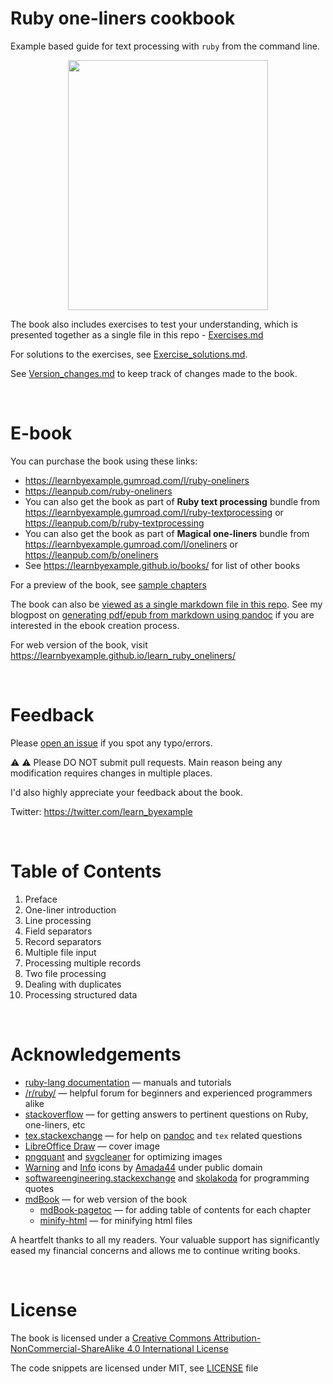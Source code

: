 # Ruby one-liners cookbook

Example based guide for text processing with `ruby` from the command line.

<p align="center">
    <img src="./images/ruby_oneliners.png" width="320px" height="400px" />
</p>

The book also includes exercises to test your understanding, which is presented together as a single file in this repo - [Exercises.md](./exercises/Exercises.md)

For solutions to the exercises, see [Exercise_solutions.md](./exercises/Exercise_solutions.md).

See [Version_changes.md](./Version_changes.md) to keep track of changes made to the book.

<br>

# E-book

You can purchase the book using these links:

* https://learnbyexample.gumroad.com/l/ruby-oneliners
* https://leanpub.com/ruby-oneliners
* You can also get the book as part of **Ruby text processing** bundle from https://learnbyexample.gumroad.com/l/ruby-textprocessing or https://leanpub.com/b/ruby-textprocessing
* You can also get the book as part of **Magical one-liners** bundle from https://learnbyexample.gumroad.com/l/oneliners or https://leanpub.com/b/oneliners
* See https://learnbyexample.github.io/books/ for list of other books

For a preview of the book, see [sample chapters](https://github.com/learnbyexample/learn_ruby_oneliners/blob/master/sample_chapters/ruby_oneliners_sample.pdf)

The book can also be [viewed as a single markdown file in this repo](./ruby_oneliners.md). See my blogpost on [generating pdf/epub from markdown using pandoc](https://learnbyexample.github.io/customizing-pandoc/) if you are interested in the ebook creation process.

For web version of the book, visit https://learnbyexample.github.io/learn_ruby_oneliners/

<br>

# Feedback

Please [open an issue](https://github.com/learnbyexample/learn_ruby_oneliners/issues) if you spot any typo/errors.

⚠️ ⚠️ Please DO NOT submit pull requests. Main reason being any modification requires changes in multiple places.

I'd also highly appreciate your feedback about the book.

Twitter: https://twitter.com/learn_byexample

<br>

# Table of Contents

1) Preface
2) One-liner introduction
3) Line processing
4) Field separators
5) Record separators
6) Multiple file input
7) Processing multiple records
8) Two file processing
9) Dealing with duplicates
10) Processing structured data

<br>

# Acknowledgements

* [ruby-lang documentation](https://www.ruby-lang.org/en/documentation/) — manuals and tutorials
* [/r/ruby/](https://www.reddit.com/r/ruby/) — helpful forum for beginners and experienced programmers alike
* [stackoverflow](https://stackoverflow.com/) — for getting answers to pertinent questions on Ruby, one-liners, etc
* [tex.stackexchange](https://tex.stackexchange.com/) — for help on [pandoc](https://github.com/jgm/pandoc/) and `tex` related questions
* [LibreOffice Draw](https://www.libreoffice.org/discover/draw/) — cover image
* [pngquant](https://pngquant.org/) and [svgcleaner](https://github.com/RazrFalcon/svgcleaner) for optimizing images
* [Warning](https://commons.wikimedia.org/wiki/File:Warning_icon.svg) and [Info](https://commons.wikimedia.org/wiki/File:Info_icon_002.svg) icons by [Amada44](https://commons.wikimedia.org/wiki/User:Amada44) under public domain
* [softwareengineering.stackexchange](https://softwareengineering.stackexchange.com/questions/39/whats-your-favourite-quote-about-programming) and [skolakoda](https://skolakoda.org/programming-quotes) for programming quotes
* [mdBook](https://github.com/rust-lang/mdBook) — for web version of the book
    * [mdBook-pagetoc](https://github.com/JorelAli/mdBook-pagetoc) — for adding table of contents for each chapter
    * [minify-html](https://github.com/wilsonzlin/minify-html) — for minifying html files

A heartfelt thanks to all my readers. Your valuable support has significantly eased my financial concerns and allows me to continue writing books.

<br>

# License

The book is licensed under a [Creative Commons Attribution-NonCommercial-ShareAlike 4.0 International License](https://creativecommons.org/licenses/by-nc-sa/4.0/)

The code snippets are licensed under MIT, see [LICENSE](./LICENSE) file


